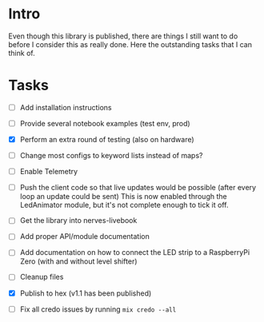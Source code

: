 # Intro
Even though this library is published, there are things I still want to do before I consider this
as really done. Here the outstanding tasks that I can think of.
# Tasks
- [ ] Add installation instructions
- [ ] Provide several notebook examples (test env, prod)
- [x] Perform an extra round of testing (also on hardware)
- [ ] Change most configs to keyword lists instead of maps?
- [ ] Enable Telemetry
- [ ] Push the client code so that live updates would be possible (after every loop an update could be sent)
      This is now enabled through the LedAnimator module, but it's not complete enough to tick it off.
- [ ] Get the library into nerves-livebook
- [ ] Add proper API/module documentation
- [ ] Add documentation on how to connect the LED strip to a RaspberryPi Zero (with and without level shifter)
- [ ] Cleanup files
- [x] Publish to hex (v1.1 has been published)
- [ ] Fix all credo issues by running `mix credo --all`


